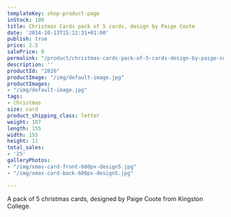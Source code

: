 ```yaml
---
templateKey: shop-product-page
inStock: 100
title: Christmas Cards pack of 5 cards, design by Paige Coote
date: '2014-10-13T15:12:31+01:00'
publish: true
price: 2.5
salePrice: 0
permalink: "/product/christmas-cards-pack-of-5-cards-design-by-paige-coote"
description: ''
productId: "2826"
productImage: "/img/default-image.jpg"
productImages:
- "/img/default-image.jpg"
tags:
- christmas
size: card
product_shipping_class: letter
weight: 107
length: 155
width: 155
height: 11
total_sales:
- '25'
galleryPhotos:
- "/img/xmas-card-front-600px-design5.jpg"
- "/img/xmas-card-back-600px-design5.jpg"

---
```

A pack of 5 christmas cards, designed by Paige Coote from Kingston College.